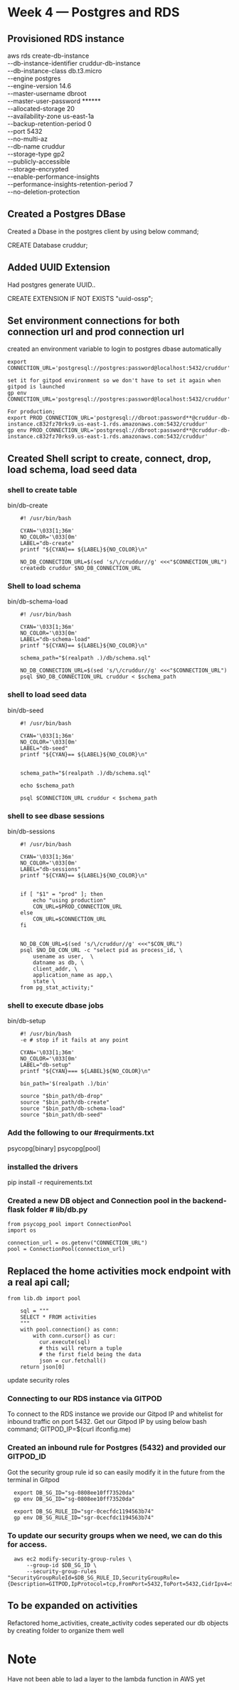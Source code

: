 # Week 4 — Postgres and RDS

## Provisioned RDS instance

aws rds create-db-instance \
  --db-instance-identifier cruddur-db-instance \
  --db-instance-class db.t3.micro \
  --engine postgres \
  --engine-version  14.6 \
  --master-username dbroot \
  --master-user-password ****** \
  --allocated-storage 20 \
  --availability-zone us-east-1a \
  --backup-retention-period 0 \
  --port 5432 \
  --no-multi-az \
  --db-name cruddur \
  --storage-type gp2 \
  --publicly-accessible \
  --storage-encrypted \
  --enable-performance-insights \
  --performance-insights-retention-period 7 \
  --no-deletion-protection

  ## Created a Postgres DBase

Created a Dbase in the postgres client by using below command;

  CREATE Database cruddur;

  ## Added UUID Extension
Had postgres generate UUID..

  CREATE EXTENSION IF NOT EXISTS "uuid-ossp";


  ## Set environment connections for both connection url and prod connection url

  created an environment variable to login to postgres dbase automatically

    export CONNECTION_URL='postgresql://postgres:password@localhost:5432/cruddur'

    set it for gitpod environment so we don't have to set it again when gitpod is launched
    gp env CONNECTION_URL='postgresql://postgres:password@localhost:5432/cruddur'

    For production;
    export PROD_CONNECTION_URL='postgresql://dbroot:password**@cruddur-db-instance.c832fz70rks9.us-east-1.rds.amazonaws.com:5432/cruddur'
    gp env PROD_CONNECTION_URL='postgresql://dbroot:password**@cruddur-db-instance.c832fz70rks9.us-east-1.rds.amazonaws.com:5432/cruddur'


## Created Shell script to create, connect, drop, load schema, load seed data

### shell to create table
bin/db-create

        #! /usr/bin/bash

        CYAN='\033[1;36m'
        NO_COLOR='\033[0m'
        LABEL="db-create"
        printf "${CYAN}== ${LABEL}${NO_COLOR}\n"

        NO_DB_CONNECTION_URL=$(sed 's/\/cruddur//g' <<<"$CONNECTION_URL")
        createdb cruddur $NO_DB_CONNECTION_URL

### Shell to load schema
bin/db-schema-load

        #! /usr/bin/bash

        CYAN='\033[1;36m'
        NO_COLOR='\033[0m'
        LABEL="db-schema-load"
        printf "${CYAN}== ${LABEL}${NO_COLOR}\n"

        schema_path="$(realpath .)/db/schema.sql"

        NO_DB_CONNECTION_URL=$(sed 's/\/cruddur//g' <<<"$CONNECTION_URL")
        psql $NO_DB_CONNECTION_URL cruddur < $schema_path


### shell to load seed data
bin/db-seed

        #! /usr/bin/bash

        CYAN='\033[1;36m'
        NO_COLOR='\033[0m'
        LABEL="db-seed"
        printf "${CYAN}== ${LABEL}${NO_COLOR}\n"


        schema_path="$(realpath .)/db/schema.sql"

        echo $schema_path

        psql $CONNECTION_URL cruddur < $schema_path

### shell to see dbase sessions
bin/db-sessions

        #! /usr/bin/bash
        
        CYAN='\033[1;36m'
        NO_COLOR='\033[0m'
        LABEL="db-sessions"
        printf "${CYAN}== ${LABEL}${NO_COLOR}\n"


        if [ "$1" = "prod" ]; then
            echo "using production"
            CON_URL=$PROD_CONNECTION_URL
        else
            CON_URL=$CONNECTION_URL
        fi


        NO_DB_CON_URL=$(sed 's/\/cruddur//g' <<<"$CON_URL")
        psql $NO_DB_CON_URL -c "select pid as process_id, \
            usename as user,  \
            datname as db, \
            client_addr, \
            application_name as app,\
            state \
        from pg_stat_activity;"

### shell to execute dbase jobs
bin/db-setup

        #! /usr/bin/bash
        -e # stop if it fails at any point
        
        CYAN='\033[1;36m'
        NO_COLOR='\033[0m'
        LABEL="db-setup"
        printf "${CYAN}=== ${LABEL}${NO_COLOR}\n"

        bin_path='$(realpath .)/bin'

        source "$bin_path/db-drop"
        source "$bin_path/db-create"
        source "$bin_path/db-schema-load"
        source "$bin_path/db-seed"

### Add the following to our #requirments.txt

  psycopg[binary]
  psycopg[pool]

### installed the drivers

  pip install -r requirements.txt


### Created a new DB object and Connection pool in the backend-flask folder # lib/db.py

    from psycopg_pool import ConnectionPool
    import os

    connection_url = os.getenv("CONNECTION_URL")
    pool = ConnectionPool(connection_url)

## Replaced the home activities mock endpoint with a real api call;
    from lib.db import pool

        sql = """
        SELECT * FROM activities
        """
        with pool.connection() as conn:
            with conn.cursor() as cur:
              cur.execute(sql)
              # this will return a tuple
              # the first field being the data
              json = cur.fetchall()
        return json[0]


update security roles
### Connecting to our RDS instance via GITPOD
To connect to the RDS instance we provide our Gitpod IP and whitelist for inbound traffic on port 5432. Get our Gitpod IP by using below bash command;
    GITPOD_IP=$(curl ifconfig.me)


### Created an inbound rule for Postgres (5432) and provided our GITPOD_ID
Got the security group rule id so can easily modify it in the future from the terminal in Gitpod

      export DB_SG_ID="sg-0808ee10ff73520da"
      gp env DB_SG_ID="sg-0808ee10ff73520da"

      export DB_SG_RULE_ID="sgr-0cecfdc1194563b74"
      gp env DB_SG_RULE_ID="sgr-0cecfdc1194563b74"

### To update our security groups when we need, we can do this for access.

      aws ec2 modify-security-group-rules \
          --group-id $DB_SG_ID \
          --security-group-rules "SecurityGroupRuleId=$DB_SG_RULE_ID,SecurityGroupRule={Description=GITPOD,IpProtocol=tcp,FromPort=5432,ToPort=5432,CidrIpv4=$GITPOD_IP/32}"


## To be expanded on activities
   Refactored home_activities, create_activity codes
   seperated our db objects by creating folder to organize them well

# Note
Have not been able to lad a layer to the lambda function in AWS yet